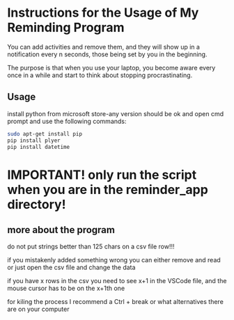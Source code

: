 # Instructions for the Usage of My Reminding Program

You can add activities and remove them, and they will show up in a notification every n seconds, those being set by you in the beginning.

The purpose is that when you use your laptop, you become aware every once in a while and start to think about stopping procrastinating.

## Usage

install python from microsoft store-any version should be ok and open cmd prompt and use the following commands: 

```bash
sudo apt-get install pip
pip install plyer
pip install datetime
```

# IMPORTANT! only run the script when you are in the reminder_app directory!

## more about the program

do not put strings better than 125 chars on a csv file row!!!

if you mistakenly added something wrong you can either remove and read or just open the csv file and change the data

if you have x rows in the csv you need to see x+1 in the VSCode file, and the mouse cursor has to be on the x+1th one

for kiling the process I recommend a Ctrl + break or what alternatives there are on your computer


